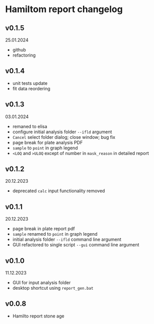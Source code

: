 # Hamiltom report changelog

## v0.1.5

25.01.2024

- github
- refactoring

## v0.1.4

- unit tests update
- fit data reordering

## v0.1.3

03.01.2024

- remaned to elisa
- configure initial analysis folder `--ifld` argument
- `Cancel` select folder dialog; close window; bug fix
- page break for plate analysis PDF
- `sample` to `point` in graph legend
- `<LOQ` and `>ULOQ` except of number in `mask_reason` in detailed report

## v0.1.2

20.12.2023

- deprecated `calc` input functionality removed

## v0.1.1

20.12.2023

- page break in plate report pdf
- `sample` renamed to `point` in graph legend
- initial analysis folder `--ifld` command line argument
- GUI refactored to single script `--gui` command line argument

## v0.1.0

11.12.2023

- GUI for input analysis folder
- desktop shortcut using `report_gen.bat`

## v0.0.8

- Hamilto report stone age

